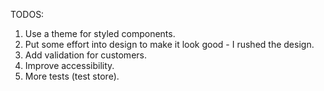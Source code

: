 TODOS:

1. Use a theme for styled components.
2. Put some effort into design to make it look good - I rushed the design.
3. Add validation for customers.
4. Improve accessibility.
5. More tests (test store).
